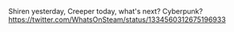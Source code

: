 Shiren yesterday, Creeper today, what's next? Cyberpunk? https://twitter.com/WhatsOnSteam/status/1334560312675196933